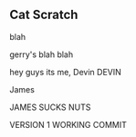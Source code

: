 ## Cat Scratch

blah

gerry's blah blah

hey guys its me, Devin
DEVIN

James

JAMES SUCKS NUTS

VERSION 1 WORKING COMMIT
